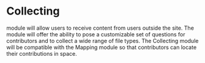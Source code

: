 # Collecting

module will allow users to receive content from users outside the site. The module will offer the ability to pose a customizable set of questions for contributors and to collect a wide range of file types. The Collecting module will be compatible with the Mapping module so that contributors can locate their contributions in space.
